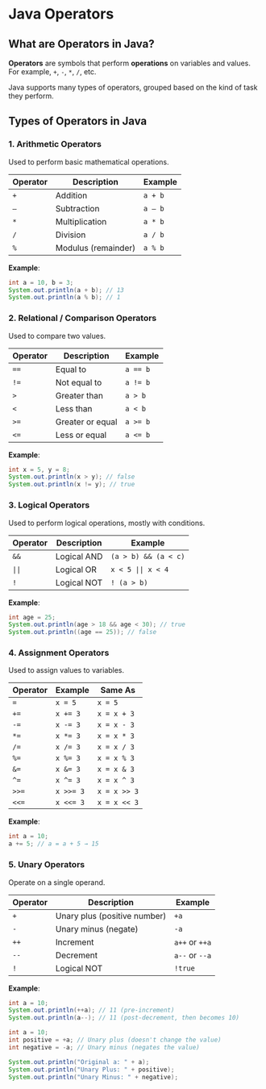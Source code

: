 # Java Operators

## What are Operators in Java?

**Operators** are symbols that perform **operations** on variables and values.  
For example, `+`, `-`, `*`, `/`, etc.

Java supports many types of operators, grouped based on the kind of task they perform.

## Types of Operators in Java

### 1. Arithmetic Operators

Used to perform basic mathematical operations.

| Operator | Description        | Example |
|----------|--------------------|---------|
| `+`      | Addition           | `a + b` |
| `–`      | Subtraction        | `a – b` |
| `*`      | Multiplication     | `a * b` |
| `/`      | Division           | `a / b` |
| `%`      | Modulus (remainder)| `a % b` |

**Example**:  
```java
int a = 10, b = 3;  
System.out.println(a + b); // 13  
System.out.println(a % b); // 1
```
### 2. Relational / Comparison Operators

Used to compare two values.

| Operator | Description      | Example   |
|----------|------------------|-----------|
| `==`     | Equal to         | `a == b`  |
| `!=`     | Not equal to     | `a != b`  |
| `>`      | Greater than     | `a > b`   |
| `<`      | Less than        | `a < b`   |
| `>=`     | Greater or equal | `a >= b`  |
| `<=`     | Less or equal    | `a <= b`  |

**Example**:
```java
int x = 5, y = 8;
System.out.println(x > y); // false
System.out.println(x != y); // true
```
### 3. Logical Operators

Used to perform logical operations, mostly with conditions.

| Operator | Description  | Example                |
|----------|--------------|------------------------|
| `&&`     | Logical AND  | `(a > b) && (a < c)`   |
| `\|\|`   | Logical OR   | `x < 5 \|\| x < 4`     |
| `!`      | Logical NOT  | `! (a > b)`            |

**Example**:
```java
int age = 25;
System.out.println(age > 18 && age < 30); // true
System.out.println((age == 25)); // false
```
### 4. Assignment Operators

Used to assign values to variables.

| Operator | Example   | Same As      |
|----------|-----------|--------------|
| `=`      | `x = 5`   | `x = 5`      |
| `+=`     | `x += 3`  | `x = x + 3`  |
| `-=`     | `x -= 3`  | `x = x - 3`  |
| `*=`     | `x *= 3`  | `x = x * 3`  |
| `/=`     | `x /= 3`  | `x = x / 3`  |
| `%=`     | `x %= 3`  | `x = x % 3`  |
| `&=`     | `x &= 3`  | `x = x & 3`  |
| `^=`     | `x ^= 3`  | `x = x ^ 3`  |
| `>>=`    | `x >>= 3` | `x = x >> 3` |
| `<<=`    | `x <<= 3` | `x = x << 3` |

**Example**:
```java
int a = 10;
a += 5; // a = a + 5 → 15
```
### 5. Unary Operators

Operate on a single operand.

| Operator | Description                 | Example        |
|----------|-----------------------------|----------------|
| `+`      | Unary plus (positive number)| `+a`           |
| `-`      | Unary minus (negate)        | `-a`           |
| `++`     | Increment                   | `a++` or `++a` |
| `--`     | Decrement                   | `a--` or `--a` |
| `!`      | Logical NOT                 | `!true`        |

**Example**:
```java
int a = 10;
System.out.println(++a); // 11 (pre-increment)
System.out.println(a--); // 11 (post-decrement, then becomes 10)

int a = 10;
int positive = +a; // Unary plus (doesn't change the value)
int negative = -a; // Unary minus (negates the value)

System.out.println("Original a: " + a);
System.out.println("Unary Plus: " + positive);
System.out.println("Unary Minus: " + negative);
```
